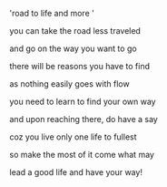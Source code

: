 'road to life and more '

you can take the road less traveled 

and go on the way you want to go 

there will be reasons you have to find 

as nothing easily goes with flow

you need to learn to find your own way 

and upon reaching there, do have a say 

coz you live only one life to fullest 

so make the most of it come what may 

lead a good life and have your way!
